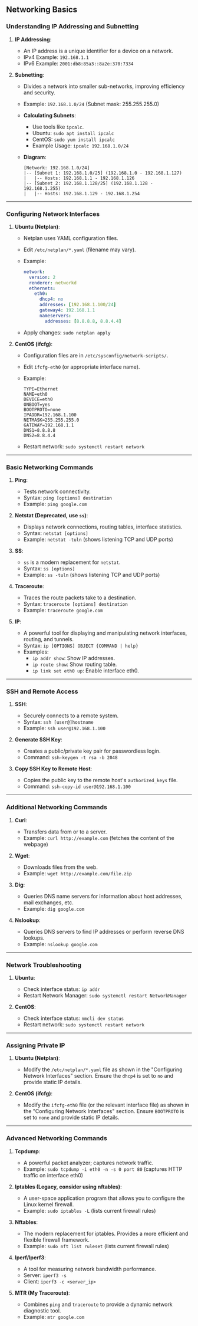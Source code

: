 
## Networking Basics

### Understanding IP Addressing and Subnetting

1.  **IP Addressing**:

    *   An IP address is a unique identifier for a device on a network.
    *   IPv4 Example: `192.168.1.1`
    *   IPv6 Example: `2001:db8:85a3::8a2e:370:7334`

2.  **Subnetting**:

    *   Divides a network into smaller sub-networks, improving efficiency and security.
    *   Example: `192.168.1.0/24` (Subnet mask: 255.255.255.0)

    *   **Calculating Subnets**:
        *   Use tools like `ipcalc`.
        *   Ubuntu: `sudo apt install ipcalc`
        *   CentOS: `sudo yum install ipcalc`
        *   Example Usage: `ipcalc 192.168.1.0/24`

    *   **Diagram**:

        ```
        [Network: 192.168.1.0/24]
        |-- [Subnet 1: 192.168.1.0/25] (192.168.1.0 - 192.168.1.127)
        |   |-- Hosts: 192.168.1.1 - 192.168.1.126
        |-- [Subnet 2: 192.168.1.128/25] (192.168.1.128 - 192.168.1.255)
        |   |-- Hosts: 192.168.1.129 - 192.168.1.254
        ```

---

### Configuring Network Interfaces

1.  **Ubuntu (Netplan)**:

    *   Netplan uses YAML configuration files.
    *   Edit `/etc/netplan/*.yaml` (filename may vary).
    *   Example:

        ```yaml
        network:
          version: 2
          renderer: networkd
          ethernets:
            eth0:
              dhcp4: no
              addresses: [192.168.1.100/24]
              gateway4: 192.168.1.1
              nameservers:
                addresses: [8.8.8.8, 8.8.4.4]
        ```

    *   Apply changes: `sudo netplan apply`

2.  **CentOS (ifcfg)**:

    *   Configuration files are in `/etc/sysconfig/network-scripts/`.
    *   Edit `ifcfg-eth0` (or appropriate interface name).
    *   Example:

        ```
        TYPE=Ethernet
        NAME=eth0
        DEVICE=eth0
        ONBOOT=yes
        BOOTPROTO=none
        IPADDR=192.168.1.100
        NETMASK=255.255.255.0
        GATEWAY=192.168.1.1
        DNS1=8.8.8.8
        DNS2=8.8.4.4
        ```

    *   Restart network: `sudo systemctl restart network`

---

### Basic Networking Commands

1.  **Ping**:

    *   Tests network connectivity.
    *   Syntax: `ping [options] destination`
    *   Example: `ping google.com`

2.  **Netstat (Deprecated, use `ss`)**:

    *   Displays network connections, routing tables, interface statistics.
    *   Syntax: `netstat [options]`
    *   Example: `netstat -tuln` (shows listening TCP and UDP ports)

3.  **SS**:

    *   `ss` is a modern replacement for `netstat`.
    *   Syntax: `ss [options]`
    *   Example: `ss -tuln` (shows listening TCP and UDP ports)

4.  **Traceroute**:

    *   Traces the route packets take to a destination.
    *   Syntax: `traceroute [options] destination`
    *   Example: `traceroute google.com`

5.  **IP**:

    *   A powerful tool for displaying and manipulating network interfaces, routing, and tunnels.
    *   Syntax: `ip [OPTIONS] OBJECT {COMMAND | help}`
    *   Examples:
        *   `ip addr show`: Show IP addresses.
        *   `ip route show`: Show routing table.
        *   `ip link set eth0 up`: Enable interface eth0.

---

### SSH and Remote Access

1.  **SSH**:

    *   Securely connects to a remote system.
    *   Syntax: `ssh [user@]hostname`
    *   Example: `ssh user@192.168.1.100`

2.  **Generate SSH Key**:

    *   Creates a public/private key pair for passwordless login.
    *   Command: `ssh-keygen -t rsa -b 2048`

3.  **Copy SSH Key to Remote Host**:

    *   Copies the public key to the remote host's `authorized_keys` file.
    *   Command: `ssh-copy-id user@192.168.1.100`

---

### Additional Networking Commands

1.  **Curl**:

    *   Transfers data from or to a server.
    *   Example: `curl http://example.com` (fetches the content of the webpage)

2.  **Wget**:

    *   Downloads files from the web.
    *   Example: `wget http://example.com/file.zip`

3.  **Dig**:

    *   Queries DNS name servers for information about host addresses, mail exchanges, etc.
    *   Example: `dig google.com`

4.  **Nslookup**:

    *   Queries DNS servers to find IP addresses or perform reverse DNS lookups.
    *   Example: `nslookup google.com`

---

### Network Troubleshooting

1.  **Ubuntu**:

    *   Check interface status: `ip addr`
    *   Restart Network Manager: `sudo systemctl restart NetworkManager`

2.  **CentOS**:

    *   Check interface status: `nmcli dev status`
    *   Restart network: `sudo systemctl restart network`

---

### Assigning Private IP

1.  **Ubuntu (Netplan)**:

    *   Modify the `/etc/netplan/*.yaml` file as shown in the "Configuring Network Interfaces" section.  Ensure the `dhcp4` is set to `no` and provide static IP details.

2.  **CentOS (ifcfg)**:

    *   Modify the `ifcfg-eth0` file (or the relevant interface file) as shown in the "Configuring Network Interfaces" section.  Ensure `BOOTPROTO` is set to `none` and provide static IP details.

---

### Advanced Networking Commands

1.  **Tcpdump**:

    *   A powerful packet analyzer; captures network traffic.
    *   Example: `sudo tcpdump -i eth0 -n -s 0 port 80` (captures HTTP traffic on interface eth0)

2.  **Iptables (Legacy, consider using nftables)**:

    *   A user-space application program that allows you to configure the Linux kernel firewall.
    *   Example: `sudo iptables -L` (lists current firewall rules)

3.  **Nftables**:

    *   The modern replacement for iptables.  Provides a more efficient and flexible firewall framework.
    *   Example: `sudo nft list ruleset` (lists current firewall rules)

4.  **Iperf/Iperf3**:

    *   A tool for measuring network bandwidth performance.
    *   Server: `iperf3 -s`
    *   Client: `iperf3 -c <server_ip>`

5.  **MTR (My Traceroute)**:

    *   Combines `ping` and `traceroute` to provide a dynamic network diagnostic tool.
    *   Example: `mtr google.com`
```
